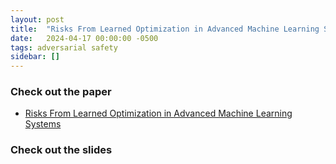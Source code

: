 ```yaml
---
layout: post
title:  "Risks From Learned Optimization in Advanced Machine Learning Systems"
date:   2024-04-17 00:00:00 -0500
tags: adversarial safety
sidebar: []
---
```

### Check out the paper
- [Risks From Learned Optimization in Advanced Machine Learning Systems](https://arxiv.org/pdf/1906.01820.pdf)

### Check out the slides
<!---->
<!--<p>PDF<a href="/assets/slides/27Mar_Underspecification Presentation.pdf"> here</a>.</p>-->
